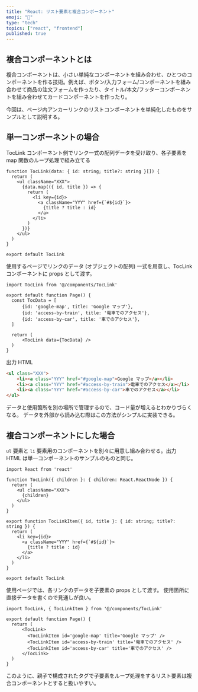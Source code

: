 ```yaml
---
title: "React: リスト要素と複合コンポーネント"
emoji: "🐸"
type: "tech"
topics: ["react", "frontend"]
published: true
---
```


## 複合コンポーネントとは

複合コンポーネントは、小さい単純なコンポーネントを組み合わせ、ひとつのコンポーネントを作る技術。例えば、ボタン/入力フォーム/コンポーネントを組み合わせて商品の注文フォームを作ったり、タイトル/本文/フッターコンポーネントを組み合わせてカードコンポーネントを作ったり。

今回は、ページ内アンカーリンクのリストコンポーネントを単純化したものをサンプルとして説明する。

## 単一コンポーネントの場合

TocLink コンポーネント側でリンク一式の配列データを受け取り、各子要素を map 関数のループ処理で組み立てる

```tsx:components/TocLink.tsx
function TocLink(data: { id: string; title?: string }[]) {
  return (
    <ul className="XXX">
      {data.map(({ id, title }) => {
        return (
          <li key={id}>
            <a className="YYY" href={`#${id}`}>
              {title ? title : id}
            </a>
          </li>
        )
      })}
    </ul>
  )
}

export default TocLink
```

使用するページでリンクのデータ (オブジェクトの配列) 一式を用意し、TocLink コンポーネントに props として渡す。

```tsx:access/page.tsx
import TocLink from '@/components/TocLink'

export default function Page() {
  const TocData = [
      {id: 'google-map', title: 'Google マップ'},
      {id: 'access-by-train', title: '電車でのアクセス'},
      {id: 'access-by-car', title: '車でのアクセス'},
  ]

  return (
      <TocLink data={TocData} />
  )
}
```

出力 HTML

```html
<ul class="XXX">
    <li><a class="YYY" href="#google-map">Google マップ</a></li>
    <li><a class="YYY" href="#access-by-train">電車でのアクセス</a></li>
    <li><a class="YYY" href="#access-by-car">車でのアクセス</a></li>
</ul>
```

データと使用箇所を別の場所で管理するので、コード量が増えるとわかりづらくなる。
データを外部から読み込む際はこの方法がシンプルに実装できる。



## 複合コンポーネントにした場合

`ul` 要素と `li` 要素用のコンポーネントを別々に用意し組み合わせる。出力 HTML は単一コンポーネントのサンプルのものと同じ。

```tsx:components/TocLink.tsx
import React from 'react'

function TocLink({ children }: { children: React.ReactNode }) {
  return (
    <ul className="XXX">
      {children}
    </ul>
  )
}

export function TocLinkItem({ id, title }: { id: string; title?: string }) {
  return (
    <li key={id}>
      <a className="YYY" href={`#${id}`}>
        {title ? title : id}
      </a>
    </li>
  )
}

export default TocLink
```

使用ページでは、各リンクのデータを子要素の props として渡す。
使用箇所に直接データを書くので見通しが良い。

```tsx:access/page.tsx
import TocLink, { TocLinkItem } from '@/components/TocLink'

export default function Page() {
  return (
      <TocLink>
        <TocLinkItem id='google-map' title='Google マップ' />
        <TocLinkItem id='access-by-train' title='電車でのアクセス' />
        <TocLinkItem id='access-by-car' title='車でのアクセス' />
      </TocLink>
  )
}
```

このように、親子で構成されたタグで子要素をループ処理をするリスト要素は複合コンポーネントとすると扱いやすい。
